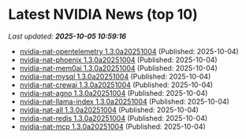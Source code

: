 # Latest NVIDIA News (top 10)
_Last updated: **2025-10-05 10:59:16**_

- [nvidia-nat-opentelemetry 1.3.0a20251004](https://pypi.org/project/nvidia-nat-opentelemetry/1.3.0a20251004/) (Published: 2025-10-04)
- [nvidia-nat-phoenix 1.3.0a20251004](https://pypi.org/project/nvidia-nat-phoenix/1.3.0a20251004/) (Published: 2025-10-04)
- [nvidia-nat-mem0ai 1.3.0a20251004](https://pypi.org/project/nvidia-nat-mem0ai/1.3.0a20251004/) (Published: 2025-10-04)
- [nvidia-nat-mysql 1.3.0a20251004](https://pypi.org/project/nvidia-nat-mysql/1.3.0a20251004/) (Published: 2025-10-04)
- [nvidia-nat-crewai 1.3.0a20251004](https://pypi.org/project/nvidia-nat-crewai/1.3.0a20251004/) (Published: 2025-10-04)
- [nvidia-nat-agno 1.3.0a20251004](https://pypi.org/project/nvidia-nat-agno/1.3.0a20251004/) (Published: 2025-10-04)
- [nvidia-nat-llama-index 1.3.0a20251004](https://pypi.org/project/nvidia-nat-llama-index/1.3.0a20251004/) (Published: 2025-10-04)
- [nvidia-nat-all 1.3.0a20251004](https://pypi.org/project/nvidia-nat-all/1.3.0a20251004/) (Published: 2025-10-04)
- [nvidia-nat-redis 1.3.0a20251004](https://pypi.org/project/nvidia-nat-redis/1.3.0a20251004/) (Published: 2025-10-04)
- [nvidia-nat-mcp 1.3.0a20251004](https://pypi.org/project/nvidia-nat-mcp/1.3.0a20251004/) (Published: 2025-10-04)
